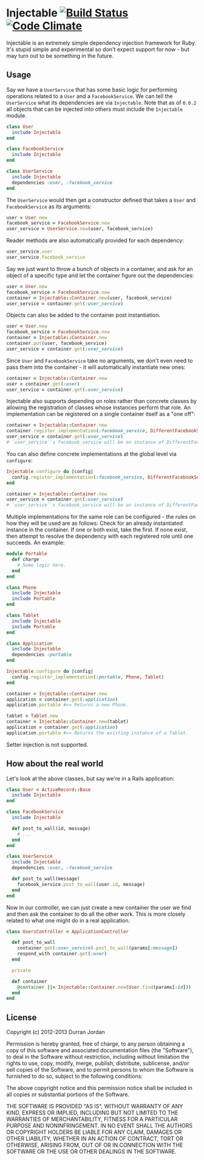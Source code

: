 Injectable [![Build Status](https://secure.travis-ci.org/durran/injectable.png?branch=master&.png)](http://travis-ci.org/durran/injectable) [![Code Climate](https://codeclimate.com/github/durran/darstellung.png)](https://codeclimate.com/github/durran/injectable)
========

Injectable is an extremely simple dependency injection framework for Ruby. It's
stupid simple and experimental so don't expect support for now - but may turn out
to be something in the future.

Usage
-----

Say we have a `UserService` that has some basic logic for performing operations
related to a `User` and a `FacebookService`. We can tell the `UserService` what
its dependencies are via `Injectable`. Note that as of `0.0.2` all objects that
can be injected into others must include the `Injectable` module.

```ruby
class User
  include Injectable
end

class FacebookService
  include Injectable
end

class UserService
  include Injectable
  dependencies :user, :facebook_service
end
```

The `UserService` would then get a constructor defined that takes a `User` and
`FacebookService` as its arguments:

```ruby
user = User.new
facebook_service = FacebookService.new
user_service = UserService.new(user, facebook_service)
```

Reader methods are also automatically provided for each dependency:

```ruby
user_service.user
user_service.facebook_service
```

Say we just want to throw a bunch of objects in a container, and ask for an
object of a specific type and let the container figure out the dependencies:

```ruby
user = User.new
facebook_service = FacebookService.new
container = Injectable::Container.new(user, facebook_service)
user_service = container.get(:user_service)
```

Objects can also be added to the container post instantiation.

```ruby
user = User.new
facebook_service = FacebookService.new
container = Injectable::Container.new
container.put(user, facebook_service)
user_service = container.get(:user_service)
```

Since `User` and `FacebookService` take no arguments, we don't even need to
pass them into the container - it will automatically instantiate new ones:

```ruby
container = Injectable::Container.new
user = container.get(:user)
user_service = container.get(:user_service)
```

Injectable also supports depending on roles rather than concrete classes by
allowing the registration of classes whose instances perform that role. An
implementation can be registered on a single container itself as a "one off":

```ruby
container = Injectable::Container.new
container.register_implementation(:facebook_service, DifferentFacebookService)
user_service = container.get(:user_service)
# `user_service`'s facebook_service will be an instance of DifferentFacebookService
```

You can also define concrete implementations at the global level via `configure`:

```ruby
Injectable.configure do |config|
  config.register_implementation(:facebook_service, DifferentFacebookService)
end

container = Injectable::Container.new
user_service = container.get(:user_service)
# `user_service`'s facebook_service will be an instance of DifferentFacebookService
```

Multiple implementations for the same role can be configured - the rules on how
they will be used are as follows: Check for an already instantiated instance in
the container. If one or both exist, take the first. If none exist, then attempt to
resolve the dependency with each registered role until one succeeds. An example:

```ruby
module Portable
  def charge
    # Some logic here.
  end
end

class Phone
  include Injectable
  include Portable
end

class Tablet
  include Injectable
  include Portable
end

class Application
  include Injectable
  dependencies :portable
end

Injectable.configure do |config|
  config.register_implementation(:portable, Phone, Tablet)
end

container = Injectable::Container.new
application = container.get(:application)
application.portable #=> Returns a new Phone.

tablet = Tablet.new
container = Injectable::Container.new(tablet)
application = container.get(:application)
application.portable #=> Returns the existing instance of a Tablet.
```

Setter injection is not supported.

How about the real world
------------------------

Let's look at the above classes, but say we're in a Rails application:

```ruby
class User < ActiveRecord::Base
  include Injectable
end

class FacebookService
  include Injectable

  def post_to_wall(id, message)
    # ...
  end
end

class UserService
  include Injectable
  dependencies :user, :facebook_service

  def post_to_wall(message)
    facebook_service.post_to_wall(user.id, message)
  end
end
```

Now in our controller, we can just create a new container the user we find
and then ask the container to do all the other work. This is more closely
related to what one might do in a real application.

```ruby
class UsersController < ApplicationController

  def post_to_wall
    container.get(:user_service).post_to_wall(params[:message])
    respond_with container.get(:user)
  end

  private

  def container
    @container ||= Injectable::Container.new(User.find(params[:id]))
  end
end
```

License
-------

Copyright (c) 2012-2013 Durran Jordan

Permission is hereby granted, free of charge, to any person obtaining
a copy of this software and associated documentation files (the
"Software"), to deal in the Software without restriction, including
without limitation the rights to use, copy, modify, merge, publish,
distribute, sublicense, and/or sell copies of the Software, and to
permit persons to whom the Software is furnished to do so, subject to
the following conditions:

The above copyright notice and this permission notice shall be
included in all copies or substantial portions of the Software.

THE SOFTWARE IS PROVIDED "AS IS", WITHOUT WARRANTY OF ANY KIND,
EXPRESS OR IMPLIED, INCLUDING BUT NOT LIMITED TO THE WARRANTIES OF
MERCHANTABILITY, FITNESS FOR A PARTICULAR PURPOSE AND
NONINFRINGEMENT. IN NO EVENT SHALL THE AUTHORS OR COPYRIGHT HOLDERS BE
LIABLE FOR ANY CLAIM, DAMAGES OR OTHER LIABILITY, WHETHER IN AN ACTION
OF CONTRACT, TORT OR OTHERWISE, ARISING FROM, OUT OF OR IN CONNECTION
WITH THE SOFTWARE OR THE USE OR OTHER DEALINGS IN THE SOFTWARE.
